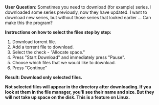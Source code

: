 **User Question:**
Sometimes you need to download (for example) series. I downloaded some series previously, now they have updated. I want to download new series, but without those series that looked earlier ... Can make this the program?

**Instructions on how to select the files step by step:**

  1. Download torrent file.
  1. Add a torrent file to download.
  1. Select the check - "Allocate space."
  1. Press "Start Download" and immediately press "Pause".
  1. Choose which files that we would like  to download.
  1. Press "Continue"

**Result: Download only selected files.**

**Not selected files will appear in the directory after downloading. If you look at them in the file manager, you'll see their name and size. But they will not take up space on the disk. This is a feature on Linux.**